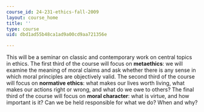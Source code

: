 ```yaml
---
course_id: 24-231-ethics-fall-2009
layout: course_home
title: ''
type: course
uid: dbd1ad55b48ca1ad9a00cd9aa721356e

---
```

This will be a seminar on classic and contemporary work on central topics in ethics. The first third of the course will focus on **metaethics**: we will examine the meaning of moral claims and ask whether there is any sense in which moral principles are objectively valid. The second third of the course will focus on **normative ethics**: what makes our lives worth living, what makes our actions right or wrong, and what do we owe to others? The final third of the course will focus on **moral character**: what is virtue, and how important is it? Can we be held responsible for what we do? When and why?
